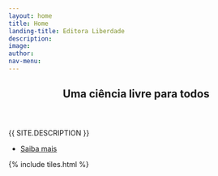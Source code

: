 ```yaml
---
layout: home
title: Home
landing-title: Editora Liberdade
description: 
image: 
author: 
nav-menu: 
---
```


<!-- Banner -->
<section id="banner" class="major">
	<div class="inner">
		<header class="major">
			<h1>Uma ciência livre para todos</h1>
		</header>
		<div class="content">
			<p style="text-transform: uppercase;">{{ site.description }}</p>
			<ul class="actions">
				<li><a href="#one" class="button next scrolly">Saiba mais</a></li>
			</ul>
		</div>
	</div>
</section>

<!-- Main -->
<div id="main">

<!-- One -->
{% include tiles.html %}

</div>

